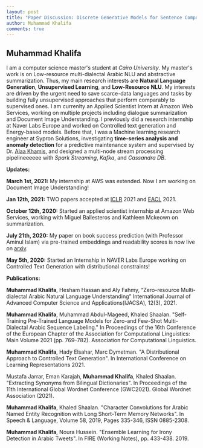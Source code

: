 ```yaml
---
layout: post
title: "Paper Discussion: Discrete Generative Models for Sentence Compression"
author: Muhammad Khalifa
comments: true
---
```


## Muhammad Khalifa
I am a computer science master's student at *Cairo University*. My master's work is on Low-resource multi-dialectal Arabic NLU and abstractive summarization. Thus, my main research interests are **Natural Language Generation**, **Unsupervised Learning**, and **Low-Resource NLU**. My interests are driven by the urgent need to save scarce-data languages and tasks by building fully unsupervised approaches that perform comparably to supervised ones. I am currenlty an Applied Scientist Intern at Amazon Web Services, working on multiple projects including dialogue summarization and Document Image Understanding. I previously did a research internship at Naver Labs Europe and worked on Controlled text generation and Energy-based models. Before that, I was a Machine learning research engineer at Sypron Solutions, investigating **time-series analysis and anomaly detection** for a predictive maintenance system and supervised by Dr. [Alaa Khamis](https://www.alaakhamis.org/), and designed a multi-node stream processing pipelineeeeee with *Spark Streaming*, *Kafka*, and *Cassandra DB*. 


**Updates:**

**March 1st, 2021:** My internship at AWS was extended. Now I am working on Document Image Understanding!

**Jan 12th, 2021:** TWO papers accepted at [ICLR](https://openreview.net/forum?id=jWkw45-9AbL) 2021 and [EACL](https://arxiv.org/abs/2101.04758) 2021. 

**October 12th, 2020:** Started an applied scientist internship at Amazon Web Services, working with Miguel Ballesteros and Kathleen Mckeown on summarization.

**July 21th, 2020:** My paper on book success prediction (with Professor Aminul Islam) via pre-trained embeddings and readability scores is now live on [arxiv](https://arxiv.org/abs/2007.11073).

**May 5th, 2020:** Started an Internship in NAVER Labs Europe working on Controlled Text Generation with distributional constraints!


**Publications:**

**Muhammad Khalifa**, Hesham Hassan and Aly Fahmy, “Zero-resource Multi-dialectal Arabic Natural Language Understanding” International Journal of Advanced Computer Science and Applications(IJACSA), 12(3), 2021.

**Muhammad Khalifa**, Muhammad Abdul-Mageed, Khaled Shaalan. "Self-Training Pre-Trained Language Models for Zero-and Few-Shot Multi-Dialectal Arabic Sequence Labeling." In Proceedings of the 16th Conference of the European Chapter of the Association for Computational Linguistics: Main Volume 2021 (pp. 769–782). Association for Computational Linguistics.

**Muhammad Khalifa**, Hady Elsahar, Marc Dymetman. "A Distributional Approach to Controlled Text Generation". In International Conference on Learning Representations 2021.

Mustafa Jarrar, Eman Karajah, **Muhammad Khalifa**, Khaled Shaalan. "Extracting Synonyms from Bilingual Dictionaries". In Proceedings of the 11th International Global Wordnet Conference (GWC2021). Global Wordnet Association (2021).

**Muhammad Khalifa**, Khaled Shaalan. "Character Convolutions for Arabic Named Entity Recognition with Long Short-Term Memory Networks". In Speech & Language, Volume 58, 2019, Pages 335-346, ISSN 0885-2308.

**Muhammad Khalifa**, Noura Hussein. "Ensemble Learning for Irony Detection in Arabic Tweets". In FIRE (Working Notes), pp. 433-438. 2019.
